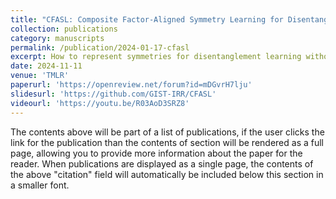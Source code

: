 ```yaml
---
title: "CFASL: Composite Factor-Aligned Symmetry Learning for Disentanglement in Variational AutoEncoder"
collection: publications
category: manuscripts
permalink: /publication/2024-01-17-cfasl
excerpt: How to represent symmetries for disentanglement learning without ground truth? 
date: 2024-11-11
venue: 'TMLR'
paperurl: 'https://openreview.net/forum?id=mDGvrH7lju'
slidesurl: 'https://github.com/GIST-IRR/CFASL'
videourl: 'https://youtu.be/R03AoD3SRZ8'
---
```


The contents above will be part of a list of publications, if the user clicks the link for the publication than the contents of section will be rendered as a full page, allowing you to provide more information about the paper for the reader. When publications are displayed as a single page, the contents of the above "citation" field will automatically be included below this section in a smaller font.
